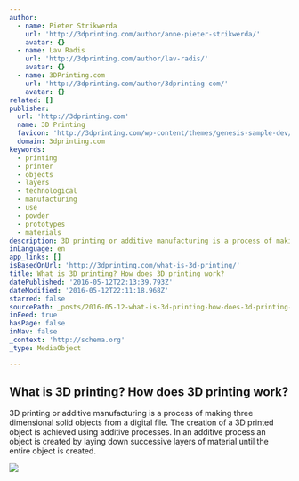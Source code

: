 ```yaml
---
author:
  - name: Pieter Strikwerda
    url: 'http://3dprinting.com/author/anne-pieter-strikwerda/'
    avatar: {}
  - name: Lav Radis
    url: 'http://3dprinting.com/author/lav-radis/'
    avatar: {}
  - name: 3DPrinting.com
    url: 'http://3dprinting.com/author/3dprinting-com/'
    avatar: {}
related: []
publisher:
  url: 'http://3dprinting.com'
  name: 3D Printing
  favicon: 'http://3dprinting.com/wp-content/themes/genesis-sample-dev/images/favicon.ico'
  domain: 3dprinting.com
keywords:
  - printing
  - printer
  - objects
  - layers
  - technological
  - manufacturing
  - use
  - powder
  - prototypes
  - materials
description: 3D printing or additive manufacturing is a process of making three dimensional solid objects from a digital file. The creation of a 3D printed object is achieved using additive processes. In an additive process an object is created by laying down successive layers of material until the entire object is created.
inLanguage: en
app_links: []
isBasedOnUrl: 'http://3dprinting.com/what-is-3d-printing/'
title: What is 3D printing? How does 3D printing work?
datePublished: '2016-05-12T22:13:39.793Z'
dateModified: '2016-05-12T22:11:18.968Z'
starred: false
sourcePath: _posts/2016-05-12-what-is-3d-printing-how-does-3d-printing-work.md
inFeed: true
hasPage: false
inNav: false
_context: 'http://schema.org'
_type: MediaObject

---
```

<article style=""><h1>What is 3D printing? How does 3D printing work?</h1><p>3D printing or additive manufacturing is a process of making three dimensional solid objects from a digital file. The creation of a 3D printed object is achieved using additive processes. In an additive process an object is created by laying down successive layers of material until the entire object is created.</p><img src="http://3dprinting.com/wp-content/uploads/2012/06/3dprinting-Infographic.jpg" /></article>
